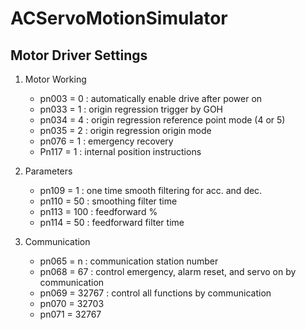 # ACServoMotionSimulator



## Motor Driver Settings

1. Motor Working   
    - pn003 = 0 : automatically enable drive after power on   
    - pn033 = 1 : origin regression trigger by GOH   
    - pn034 = 4 : origin regression reference point mode (4 or 5)   
    - pn035 = 2 : origin regression origin mode   
    - pn076 = 1 : emergency recovery   
    - Pn117 = 1 : internal position instructions   
    
2. Parameters   
    - pn109 = 1 : one time smooth filtering for acc. and dec.   
    - pn110 = 50 : smoothing filter time   
    - pn113 = 100 : feedforward %   
    - pn114 = 50 : feedforward filter time   
    
3. Communication   
    - pn065 = n : communication station number   
    - pn068 = 67 : control emergency, alarm reset, and servo on by communication   
    - pn069 = 32767 : control all functions by communication   
    - pn070 = 32703   
    - pn071 = 32767   
    
